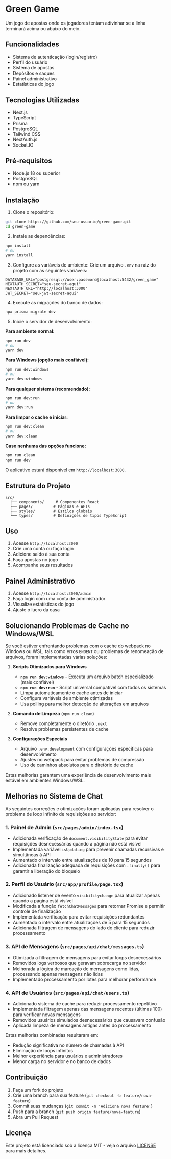 # Green Game

Um jogo de apostas onde os jogadores tentam adivinhar se a linha terminará acima ou abaixo do meio.

## Funcionalidades

- Sistema de autenticação (login/registro)
- Perfil do usuário
- Sistema de apostas
- Depósitos e saques
- Painel administrativo
- Estatísticas do jogo

## Tecnologias Utilizadas

- Next.js
- TypeScript
- Prisma
- PostgreSQL
- Tailwind CSS
- NextAuth.js
- Socket.IO

## Pré-requisitos

- Node.js 18 ou superior
- PostgreSQL
- npm ou yarn

## Instalação

1. Clone o repositório:
```bash
git clone https://github.com/seu-usuario/green-game.git
cd green-game
```

2. Instale as dependências:
```bash
npm install
# ou
yarn install
```

3. Configure as variáveis de ambiente:
Crie um arquivo `.env` na raiz do projeto com as seguintes variáveis:
```
DATABASE_URL="postgresql://user:password@localhost:5432/green_game"
NEXTAUTH_SECRET="seu-secret-aqui"
NEXTAUTH_URL="http://localhost:3000"
JWT_SECRET="seu-jwt-secret-aqui"
```

4. Execute as migrações do banco de dados:
```bash
npx prisma migrate dev
```

5. Inicie o servidor de desenvolvimento:

**Para ambiente normal:**
```bash
npm run dev
# ou
yarn dev
```

**Para Windows (opção mais confiável):**
```bash
npm run dev:windows
# ou
yarn dev:windows
```

**Para qualquer sistema (recomendado):**
```bash
npm run dev:run
# ou
yarn dev:run
```

**Para limpar o cache e iniciar:**
```bash
npm run dev:clean
# ou
yarn dev:clean
```

**Caso nenhuma das opções funcione:**
```bash
npm run clean
npm run dev
```

O aplicativo estará disponível em `http://localhost:3000`.

## Estrutura do Projeto

```
src/
  ├── components/     # Componentes React
  ├── pages/         # Páginas e APIs
  ├── styles/        # Estilos globais
  └── types/         # Definições de tipos TypeScript
```

## Uso

1. Acesse `http://localhost:3000`
2. Crie uma conta ou faça login
3. Adicione saldo à sua conta
4. Faça apostas no jogo
5. Acompanhe seus resultados

## Painel Administrativo

1. Acesse `http://localhost:3000/admin`
2. Faça login com uma conta de administrador
3. Visualize estatísticas do jogo
4. Ajuste o lucro da casa

## Solucionando Problemas de Cache no Windows/WSL

Se você estiver enfrentando problemas com o cache do webpack no Windows ou WSL, tais como erros `ENOENT` ou problemas de renomeação de arquivos, foram implementadas várias soluções:

1. **Scripts Otimizados para Windows**
   - **`npm run dev:windows`** - Executa um arquivo batch especializado (mais confiável)
   - **`npm run dev:run`** - Script universal compatível com todos os sistemas
   - Limpa automaticamente o cache antes de iniciar
   - Configura variáveis de ambiente otimizadas
   - Usa polling para melhor detecção de alterações em arquivos

2. **Comando de Limpeza** (`npm run clean`)
   - Remove completamente o diretório `.next`
   - Resolve problemas persistentes de cache

3. **Configurações Especiais**
   - Arquivo `.env.development` com configurações específicas para desenvolvimento
   - Ajustes no webpack para evitar problemas de compressão
   - Uso de caminhos absolutos para o diretório de cache

Estas melhorias garantem uma experiência de desenvolvimento mais estável em ambientes Windows/WSL.

## Melhorias no Sistema de Chat

As seguintes correções e otimizações foram aplicadas para resolver o problema de loop infinito de requisições ao servidor:

### 1. Painel de Admin (`src/pages/admin/index.tsx`)

- Adicionada verificação de `document.visibilityState` para evitar requisições desnecessárias quando a página não está visível
- Implementada variável `isUpdating` para prevenir chamadas recursivas e simultâneas à API
- Aumentado o intervalo entre atualizações de 10 para 15 segundos
- Adicionada finalização adequada de requisições com `.finally()` para garantir a liberação do bloqueio

### 2. Perfil do Usuário (`src/app/profile/page.tsx`)

- Adicionado listener de evento `visibilitychange` para atualizar apenas quando a página está visível
- Modificada a função `fetchChatMessages` para retornar Promise e permitir controle de finalização
- Implementada verificação para evitar requisições redundantes
- Aumentado o intervalo entre atualizações de 5 para 15 segundos
- Adicionada filtragem de mensagens do lado do cliente para reduzir processamento

### 3. API de Mensagens (`src/pages/api/chat/messages.ts`)

- Otimizada a filtragem de mensagens para evitar loops desnecessários
- Removidos logs verbosos que geravam sobrecarga no servidor
- Melhorada a lógica de marcação de mensagens como lidas, processando apenas mensagens não lidas
- Implementado processamento por lotes para melhorar performance

### 4. API de Usuários (`src/pages/api/chat/users.ts`)

- Adicionado sistema de cache para reduzir processamento repetitivo
- Implementada filtragem apenas das mensagens recentes (últimas 100) para verificar novas mensagens
- Removidos usuários simulados desnecessários que causavam confusão
- Aplicada limpeza de mensagens antigas antes do processamento

Estas melhorias combinadas resultaram em:
- Redução significativa no número de chamadas à API
- Eliminação de loops infinitos
- Melhor experiência para usuários e administradores
- Menor carga no servidor e no banco de dados

## Contribuição

1. Faça um fork do projeto
2. Crie uma branch para sua feature (`git checkout -b feature/nova-feature`)
3. Commit suas mudanças (`git commit -m 'Adiciona nova feature'`)
4. Push para a branch (`git push origin feature/nova-feature`)
5. Abra um Pull Request

## Licença

Este projeto está licenciado sob a licença MIT - veja o arquivo [LICENSE](LICENSE) para mais detalhes. 